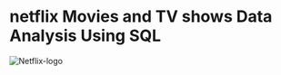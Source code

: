 # netflix Movies and TV shows Data Analysis Using SQL

![Netflix-logo](https://www.google.com/url?sa=i&url=https%3A%2F%2Fbrand.netflix.com%2Fen%2Fassets%2Flogos%2F&psig=AOvVaw2WrDQiryjqPZJnJALBpTt_&ust=1729353778053000&source=images&cd=vfe&opi=89978449&ved=0CBEQjRxqFwoTCLC6v_-mmIkDFQAAAAAdAAAAABAE)
